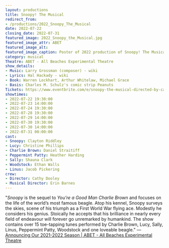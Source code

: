 ```yaml
---
layout: productions
title: Snoopy! The Musical
redirect_from:
- /productions/2022_Snoopy_The_Musical
date: 2022-07-22
closing_date: 2022-07-31
featured_image: 2022_Snoopy_the_Musical.jpg
featured_image_attr: ABET
featured_image_alt:
featured_image_caption: Poster of 2022 production of Snoopy! The Musical
category: musical
Theatre: ABET - All Beaches Experimental Theatre
show_details:
- Music: Larry Grossman (composer) - wiki
- Lyrics: Hal Hackady - wiki
- Book: Warren Lockhart, Arthur Whitelaw, Michael Grace
- Basis: Charles M. Schulz's comic strip Peanuts
Tickets: https://www.eventbrite.com/e/snoopy-the-musical-directed-by-cathy-dooley-tickets-169204024793
showtimes:
- 2022-07-22 19:30:00
- 2022-07-23 14:00:00
- 2022-07-24 19:30:00
- 2022-07-28 19:30:00
- 2022-07-29 14:00:00
- 2022-07-30 19:30:00
- 2022-07-30 14:00:00
- 2022-07-31 00:00:00
cast:
- Snoopy: Clayton Riddley
- Lucy: Christine Phillips
- Charlie Brown: Daniel Straitiff
- Peppermint Patty: Heather Harding
- Sally: Shauna Clark
- Woodstock: Ethan Walls
- Linus: Jacob Pickering
crew:
- Director: Cathy Dooley
- Musical Director: Erin Barnes
---
```

"*Snoopy* is the sequel to *You’re a Good Man Charlie Brown* and focuses on the life of the world’s most famous beagle. Atop his kennel, Snoopy surveys the skies, scene of his triumph as a First World War flying ace. Modestly he considers his genius. Stoically he accepts that his brilliance in nearly every field of endeavour will forever go unremarked by humankind. The show contains over 15 toe-tapping tunes performed by Charlie Brown, Lucy, Sally, Linus, Peppermint Patty, Woodstock and one loveable beagle." — [Announcing Our 2021-2022 Season \| ABET - All Beaches Experimental Theatre](https://www.abettheatre.com/2021/09/01/announcing-our-2021-2022-season/)